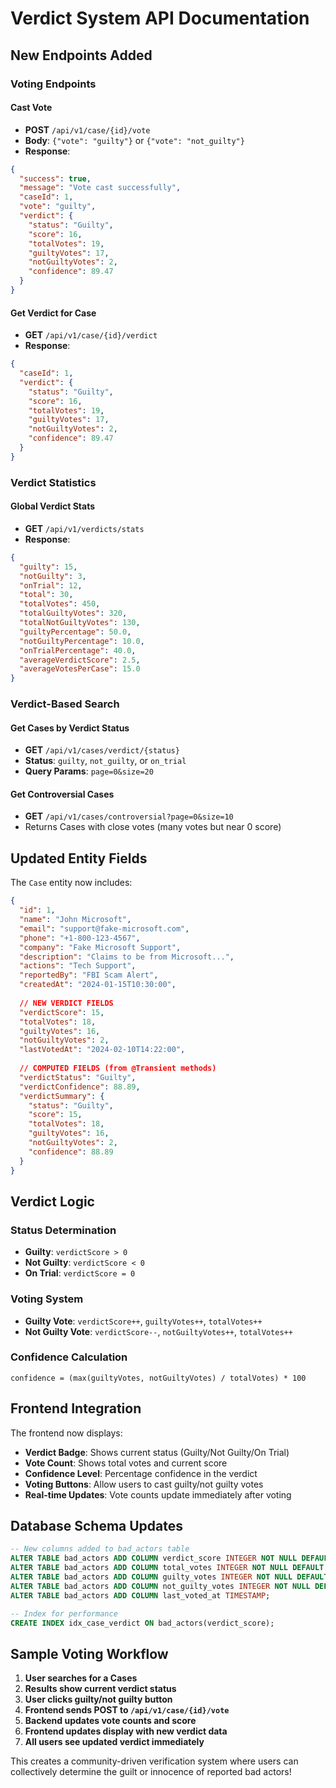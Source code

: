 # Verdict System API Documentation

## New Endpoints Added

### Voting Endpoints

#### Cast Vote
- **POST** `/api/v1/case/{id}/vote`
- **Body**: `{"vote": "guilty"}` or `{"vote": "not_guilty"}`
- **Response**:
```json
{
  "success": true,
  "message": "Vote cast successfully",
  "caseId": 1,
  "vote": "guilty",
  "verdict": {
    "status": "Guilty",
    "score": 16,
    "totalVotes": 19,
    "guiltyVotes": 17,
    "notGuiltyVotes": 2,
    "confidence": 89.47
  }
}
```

#### Get Verdict for Case
- **GET** `/api/v1/case/{id}/verdict`
- **Response**:
```json
{
  "caseId": 1,
  "verdict": {
    "status": "Guilty",
    "score": 16,
    "totalVotes": 19,
    "guiltyVotes": 17,
    "notGuiltyVotes": 2,
    "confidence": 89.47
  }
}
```

### Verdict Statistics

#### Global Verdict Stats
- **GET** `/api/v1/verdicts/stats`
- **Response**:
```json
{
  "guilty": 15,
  "notGuilty": 3,
  "onTrial": 12,
  "total": 30,
  "totalVotes": 450,
  "totalGuiltyVotes": 320,
  "totalNotGuiltyVotes": 130,
  "guiltyPercentage": 50.0,
  "notGuiltyPercentage": 10.0,
  "onTrialPercentage": 40.0,
  "averageVerdictScore": 2.5,
  "averageVotesPerCase": 15.0
}
```

### Verdict-Based Search

#### Get Cases by Verdict Status
- **GET** `/api/v1/cases/verdict/{status}`
- **Status**: `guilty`, `not_guilty`, or `on_trial`
- **Query Params**: `page=0&size=20`

#### Get Controversial Cases
- **GET** `/api/v1/cases/controversial?page=0&size=10`
- Returns Cases with close votes (many votes but near 0 score)

## Updated Entity Fields

The `Case` entity now includes:

```json
{
  "id": 1,
  "name": "John Microsoft",
  "email": "support@fake-microsoft.com",
  "phone": "+1-800-123-4567",
  "company": "Fake Microsoft Support",
  "description": "Claims to be from Microsoft...",
  "actions": "Tech Support",
  "reportedBy": "FBI Scam Alert",
  "createdAt": "2024-01-15T10:30:00",
  
  // NEW VERDICT FIELDS
  "verdictScore": 15,
  "totalVotes": 18,
  "guiltyVotes": 16,
  "notGuiltyVotes": 2,
  "lastVotedAt": "2024-02-10T14:22:00",
  
  // COMPUTED FIELDS (from @Transient methods)
  "verdictStatus": "Guilty",
  "verdictConfidence": 88.89,
  "verdictSummary": {
    "status": "Guilty",
    "score": 15,
    "totalVotes": 18,
    "guiltyVotes": 16,
    "notGuiltyVotes": 2,
    "confidence": 88.89
  }
}
```

## Verdict Logic

### Status Determination
- **Guilty**: `verdictScore > 0`
- **Not Guilty**: `verdictScore < 0`
- **On Trial**: `verdictScore = 0`

### Voting System
- **Guilty Vote**: `verdictScore++`, `guiltyVotes++`, `totalVotes++`
- **Not Guilty Vote**: `verdictScore--`, `notGuiltyVotes++`, `totalVotes++`

### Confidence Calculation
```
confidence = (max(guiltyVotes, notGuiltyVotes) / totalVotes) * 100
```

## Frontend Integration

The frontend now displays:
- **Verdict Badge**: Shows current status (Guilty/Not Guilty/On Trial)
- **Vote Count**: Shows total votes and current score
- **Confidence Level**: Percentage confidence in the verdict
- **Voting Buttons**: Allow users to cast guilty/not guilty votes
- **Real-time Updates**: Vote counts update immediately after voting

## Database Schema Updates

```sql
-- New columns added to bad_actors table
ALTER TABLE bad_actors ADD COLUMN verdict_score INTEGER NOT NULL DEFAULT 0;
ALTER TABLE bad_actors ADD COLUMN total_votes INTEGER NOT NULL DEFAULT 0;
ALTER TABLE bad_actors ADD COLUMN guilty_votes INTEGER NOT NULL DEFAULT 0;
ALTER TABLE bad_actors ADD COLUMN not_guilty_votes INTEGER NOT NULL DEFAULT 0;
ALTER TABLE bad_actors ADD COLUMN last_voted_at TIMESTAMP;

-- Index for performance
CREATE INDEX idx_case_verdict ON bad_actors(verdict_score);
```

## Sample Voting Workflow

1. **User searches for a Cases**
2. **Results show current verdict status**
3. **User clicks guilty/not guilty button**
4. **Frontend sends POST to `/api/v1/case/{id}/vote`**
5. **Backend updates vote counts and score**
6. **Frontend updates display with new verdict data**
7. **All users see updated verdict immediately**

This creates a community-driven verification system where users can collectively determine the guilt or innocence of reported bad actors!